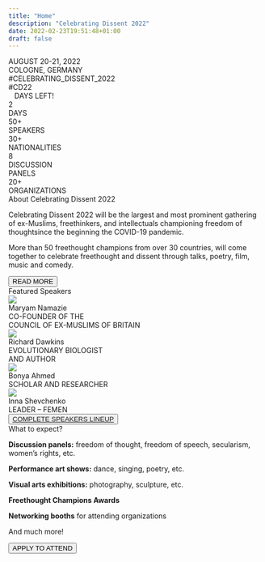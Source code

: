 ```yaml
---
title: "Home"
description: "Celebrating Dissent 2022"
date: 2022-02-23T19:51:48+01:00
draft: false
---
```


<div id="main_image_container" class="background-picture-container">

<div class="announcement-container">
    <div class="main">AUGUST 20-21, 2022<br />COLOGNE, GERMANY</div>
    <div class="details">#CELEBRATING_DISSENT_2022<br />#CD22</div>
    <div class="counter-container">
        <span id="days_counter">&nbsp;&nbsp;</span> DAYS LEFT!
    </div>
</div>
</div>




<div class="features-banner-container">
    <div class="feature-banner">
        <div class="number">2</div>
        <div class="description">DAYS</div>
    </div>
    <div class="feature-banner">
        <div class="number">50+</div>
        <div class="description">SPEAKERS</div>
    </div>
    <div class="feature-banner">
        <div class="number">30+</div>
        <div class="description">NATIONALITIES</div>
    </div>
    <div class="feature-banner">
        <div class="number">8</div>
        <div class="description">DISCUSSION<br />PANELS</div>
    </div>
    <div class="feature-banner">
        <div class="number">20+</div>
        <div class="description">ORGANIZATIONS</div>
    </div>
</div>


<div class="line"></div>

<div class="section-container short-about-section-container">
    <div class="section-title title">About Celebrating Dissent 2022</div>
    <div class="text">
        <p>
        Celebrating Dissent 2022 will be the largest and most prominent gathering of
        ex-Muslims, freethinkers, and intellectuals championing freedom of thoughtsince the beginning the COVID-19 pandemic.
        </p>
        <p>
        More than 50 freethought champions from over 30 countries, will come together to celebrate freethought and
        dissent through talks, poetry, film, music and comedy.
        </p>
    </div>
    <div class="button"><button onclick="location.href='/about/'">READ MORE</button></div>
</div>

<div class="line"></div>

<div class="section-container featured-speakers-container">
    <div class="section-title title">Featured Speakers</div>
    <div class="list">
        <div class="featured-speaker">
            <div class="locator">
                <img src="/program/speakers/Speakers_NAMAZIE MARYAM.jpg" />
                <div class="featured-description">
                    <div class="name">Maryam Namazie</div>
                    <div class="text">CO-FOUNDER OF THE<br />COUNCIL OF EX-MUSLIMS OF BRITAIN</div>
                </div>
            </div>
        </div>
        <div class="featured-speaker">
            <div class="locator">
            <img src="/program/speakers/Speakers_DAWKINS RICHARD.jpg" />
                <div class="featured-description">
                    <div class="name">Richard Dawkins</div>
                    <div class="text">EVOLUTIONARY BIOLOGIST<br />AND AUTHOR</div>
                </div>
            </div>
        </div>
        <div class="featured-speaker">
            <div class="locator">
                <img src="/program/speakers/Speakers_AHMED BONYA.jpg" />
                <div class="featured-description">
                    <div class="name">Bonya Ahmed</div>
                    <div class="text">SCHOLAR AND RESEARCHER</div>
                </div>
            </div>
        </div>
        <div class="featured-speaker">
            <div class="locator">
                <img src="/program/speakers/Speakers_SHEVCHENKO INNA.jpg" />
                <div class="featured-description">
                    <div class="name">Inna Shevchenko</div>
                    <div class="text">LEADER – FEMEN</div>
                </div>
            </div>
        </div>
    </div>
    <div class="button"><button><a href="/program">COMPLETE SPEAKERS LINEUP</a></button></div>
</div>

<div class="expect-container ven-bg">
    <div class="text-container">
        <div class="title">What to expect?</div>    
        <div class="body">
            <p>
                <strong>Discussion panels:</strong> freedom of thought, freedom of speech, secularism, women’s rights, etc.
            </p>
            <p>
                <strong>Performance art shows:</strong> dance, singing, poetry, etc.
            </p>
            <p>
                <strong>Visual arts exhibitions:</strong> photography, sculpture, etc.
            </p>
            <p>
                <strong>Freethought Champions Awards</strong>
            </p>
            <p>
                <strong>Networking booths</strong> for attending organizations
            </p>
            <p class="much-more">
                And much more!
            </p>
            <div class="button"><button onclick="">APPLY TO ATTEND</button></div>
        </div>
    </div>
</div>

